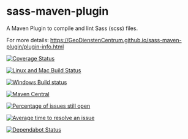 sass-maven-plugin
=================

A Maven Plugin to compile and lint Sass (scss) files.

For more details: https://GeoDienstenCentrum.github.io/sass-maven-plugin/plugin-info.html

[![Coverage Status](https://coveralls.io/repos/github/GeoDienstenCentrum/sass-maven-plugin/badge.svg?branch=master)](https://coveralls.io/github/GeoDienstenCentrum/sass-maven-plugin?branch=master)

[![Linux and Mac Build Status](https://travis-ci.org/GeoDienstenCentrum/sass-maven-plugin.svg?branch=master)](https://travis-ci.org/GeoDienstenCentrum/sass-maven-plugin)

[![Windows Build status](https://ci.appveyor.com/api/projects/status/qxc604b7o0rwxsel/branch/master?svg=true)](https://ci.appveyor.com/project/mprins/sass-maven-plugin)

[![Maven Central](https://maven-badges.herokuapp.com/maven-central/nl.geodienstencentrum.maven/sass-maven-plugin/badge.svg)](https://maven-badges.herokuapp.com/maven-central/nl.geodienstencentrum.maven/sass-maven-plugin/)

[![Percentage of issues still open](http://isitmaintained.com/badge/open/GeoDienstenCentrum/sass-maven-plugin.svg)](http://isitmaintained.com/project/GeoDienstenCentrum/sass-maven-plugin "Percentage of issues still open")

[![Average time to resolve an issue](http://isitmaintained.com/badge/resolution/GeoDienstenCentrum/sass-maven-plugin.svg)](http://isitmaintained.com/project/GeoDienstenCentrum/sass-maven-plugin "Average time to resolve an issue")

[![Dependabot Status](https://api.dependabot.com/badges/status?host=github&identifier=27342322)](https://dependabot.com)
